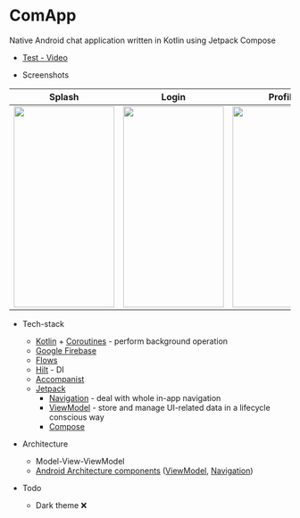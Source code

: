 # ComApp

Native Android chat application written in Kotlin using Jetpack Compose

* [Test - Video](https://www.youtube.com/watch?v=xcbukL4MDlQ)

* Screenshots

|Splash|Login|Profile|UserList|Chat|
|------|-----|-------|--------|----|
|<img src="https://user-images.githubusercontent.com/50905347/155622233-f76ff3d7-da3d-47e9-89a2-e401bd0887b7.png" width="180" height="360">|<img src="https://user-images.githubusercontent.com/50905347/155622238-9d075029-19e7-4fb3-a77d-71ba996d41f1.png" width="180" height="360">|<img src="https://user-images.githubusercontent.com/50905347/155625124-632ecdca-455b-44cc-9d61-31fda659f181.png" width="180" height="360">|<img src="https://user-images.githubusercontent.com/50905347/155622809-ed653d79-3f46-4b37-985f-24cdf5107abb.png" width="180" height="360">|<img src="https://user-images.githubusercontent.com/50905347/155622823-aecda25e-2e06-45f1-8de4-7550f2597cfb.png" width="180" height="360">|

* Tech-stack
    * [Kotlin](https://kotlinlang.org/) + [Coroutines](https://kotlinlang.org/docs/reference/coroutines-overview.html) - perform background operation
    * [Google Firebase](https://firebase.google.com)
    * [Flows](https://developer.android.com/kotlin/flow)
    * [Hilt](https://github.com/google/dagger) - DI
    * [Accompanist](https://github.com/google/accompanist)
    * [Jetpack](https://developer.android.com/jetpack)
        * [Navigation](https://developer.android.com/topic/libraries/architecture/navigation/) - deal with whole in-app navigation      
        * [ViewModel](https://developer.android.com/topic/libraries/architecture/viewmodel) - store and manage UI-related data in a lifecycle conscious way
        * [Compose](https://developer.android.com/jetpack/compose)
* Architecture
    * Model-View-ViewModel
    * [Android Architecture components](https://developer.android.com/topic/libraries/architecture) ([ViewModel](https://developer.android.com/topic/libraries/architecture/viewmodel), [Navigation](https://developer.android.com/jetpack/androidx/releases/navigation))
 
 * Todo
   * Dark theme ❌


